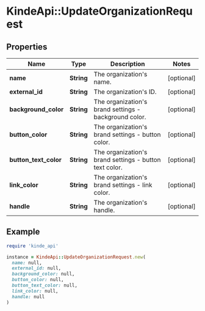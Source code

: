 # KindeApi::UpdateOrganizationRequest

## Properties

| Name | Type | Description | Notes |
| ---- | ---- | ----------- | ----- |
| **name** | **String** | The organization&#39;s name. | [optional] |
| **external_id** | **String** | The organization&#39;s ID. | [optional] |
| **background_color** | **String** | The organization&#39;s brand settings - background color. | [optional] |
| **button_color** | **String** | The organization&#39;s brand settings - button color. | [optional] |
| **button_text_color** | **String** | The organization&#39;s brand settings - button text color. | [optional] |
| **link_color** | **String** | The organization&#39;s brand settings - link color. | [optional] |
| **handle** | **String** | The organization&#39;s handle. | [optional] |

## Example

```ruby
require 'kinde_api'

instance = KindeApi::UpdateOrganizationRequest.new(
  name: null,
  external_id: null,
  background_color: null,
  button_color: null,
  button_text_color: null,
  link_color: null,
  handle: null
)
```

